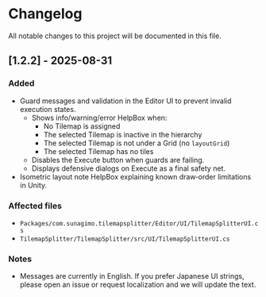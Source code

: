 # Changelog

All notable changes to this project will be documented in this file.

## [1.2.2] - 2025-08-31

### Added
- Guard messages and validation in the Editor UI to prevent invalid execution states.
  - Shows info/warning/error HelpBox when:
    - No Tilemap is assigned
    - The selected Tilemap is inactive in the hierarchy
    - The selected Tilemap is not under a Grid (no `layoutGrid`)
    - The selected Tilemap has no tiles
  - Disables the Execute button when guards are failing.
  - Displays defensive dialogs on Execute as a final safety net.
- Isometric layout note HelpBox explaining known draw‑order limitations in Unity.

### Affected files
- `Packages/com.sunagimo.tilemapsplitter/Editor/UI/TilemapSplitterUI.cs`
- `TilemapSplitter/TilemapSplitter/src/UI/TilemapSplitterUI.cs`

### Notes
- Messages are currently in English. If you prefer Japanese UI strings, please open an issue or request localization and we will update the text.


